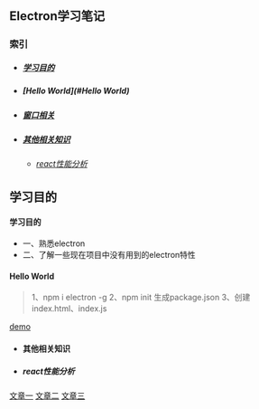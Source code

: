 ## Electron学习笔记

### 索引

* ##### [学习目的](#学习目的)
* ##### [Hello World](#Hello World)
* ##### [窗口相关](https://github.com/smallmonsters/exercises/blob/main/demo/electron-app/note/1.md)
* ##### [其他相关知识](#其他相关知识)
  + ###### [react性能分析](#react性能分析)

## 学习目的

#### <a id="学习目的"></a>学习目的

* 一、熟悉electron
* 二、了解一些现在项目中没有用到的electron特性

#### <a id="Hello World"></a>Hello World

> 1、npm i electron -g 
> 2、npm init 生成package.json
> 3、创建index.html、index.js

[demo](https://github.com/smallmonsters/exercises/blob/main/demo/electron-app/demo/index.js)

* #### <a id="其他相关知识"></a>其他相关知识

* ##### <a id="react性能分析"></a>react性能分析

[文章一](https://juejin.cn/post/6844903869378641933)
[文章二](https://juejin.cn/post/6844903865926549511)
[文章三](https://juejin.cn/post/6844903975112671239)
